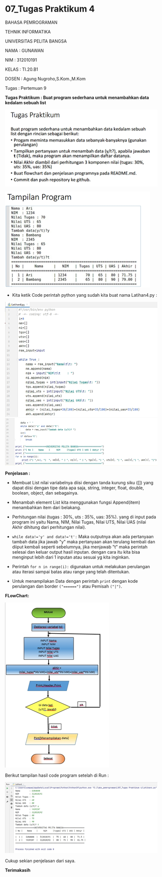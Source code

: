 # 07_Tugas Praktikum 4

BAHASA PEMROGRAMAN

TEHNIK INFORMATIKA

UNIVERSITAS PELITA BANGSA

NAMA : GUNAWAN

NIM     : 312010191

KELAS   : TI.20.B1

DOSEN   : Agung Nugroho,S.Kom.,M.Kom

Tugas : Pertemuan 9

**Tugas Praktikum : Buat program sederhana untuk menambahkan data kedalam sebuah
list**

![07_Tugas Parktikum 4](Gambar/01_TugasPraktikum.jpg)


![07_Tugas Parktikum 4](Gambar/02_TugasPraktikum.jpg)

- Kita ketik Code perintah python yang sudah kita buat nama Latihan4.py :

![07_Tugas Parktikum 4](Gambar/03_Latihan4.py-1.jpg)
![07_Tugas Parktikum 4](Gambar/04_Latihan4.py-2.jpg)

**Penjelasan :**

- Membuat List nilai variabelnya diisi dengan tanda kurung siku ([]) yang dapat diisi dengan tipe data apa saja, string, integer, float, double, boolean, object, dan sebagainya.

- Menambah element List kita menggunakan  fungsi Append(item) menambahkan item dari belakang.

- Perhitungan nilai (tugas : 30%,
uts : 35%, uas: 35%). yang di input pada program ini yaitu Nama, NIM, Nilai
Tugas, Nilai UTS, Nilai UAS (nilai Akhir dihitung dari perhitungan nilai).

- ``while data!='y' and data!='t':``
Maka outputnya akan ada pertanyaan tambah data jika jawab "y" maka pertanyaan akan terulang kembali dan diiput kembali seperti sebelumnya, jika menjawab "t" maka perintah selesai dan keluar output hasil inputan. dengan cara itu kita bisa menginput lebih dari 1 inputan atau sesuai yg kita inginkan.

- Perintah ``for n in range(i):`` digunakan untuk melakukan perulangan atau iterasi sampai batas atau range yang telah ditentukan.

- Untuk menampilakan Data dengan perintah ``print`` dengan kode perulangan dan border ``("======")`` atau Pemisah ``("|")``.


**FLowChart:**

![07_Tugas Parktikum 4](Gambar/06_Flowchart.jpg)

Berikut tampilan hasil code program setelah di Run :

![07_Tugas Parktikum 4](Gambar/05_Latihan4.py-Run.jpg)

Cukup sekian penjelasan dari saya.

**Terimakasih**




